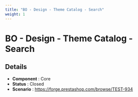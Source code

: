 ```yaml
---
title: "BO - Design - Theme Catalog - Search"
weight: 1
---
```


# BO - Design - Theme Catalog - Search
## Details
* **Component** : Core
* **Status** : Closed
* **Scenario** : https://forge.prestashop.com/browse/TEST-934

